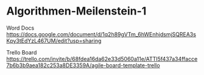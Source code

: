 # Algorithmen-Meilenstein-1

Word Docs
https://docs.google.com/document/d/1q2h89gVTm_6hWEnhjdsmjSQREA3sKpy3tEdYzL467UM/edit?usp=sharing

Trello Board
https://trello.com/invite/b/68fdea16da62e33d5060a11e/ATTI5f437a34ffacce7b6b3b9aea182c253a8DE3359A/agile-board-template-trello
